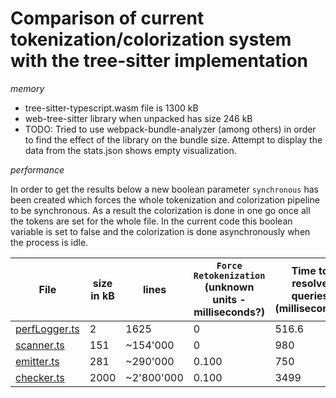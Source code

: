 # Comparison of current tokenization/colorization system with the tree-sitter implementation

_memory_

- tree-sitter-typescript.wasm file is 1300 kB
- web-tree-sitter library when unpacked has size 246 kB
- TODO: Tried to use webpack-bundle-analyzer (among others) in order to find the effect of the library on the bundle size. Attempt to display the data from the stats.json shows empty visualization.

_performance_

In order to get the results below a new boolean parameter `synchronous` has been created which forces the whole tokenization and colorization pipeline to be synchronous. As a result the colorization is done in one go once all the tokens are set for the whole file. In the current code this boolean variable is set to false and the colorization is done asynchronously when the process is idle.

File | size in kB | lines | `Force Retokenization` (unknown units - milliseconds?) | Time to resolve queries (milliseconds) | Time to set tokens (milliseconds) |
--- | --- | --- | --- |--- |--- |
[perfLogger.ts](https://github.com/microsoft/TypeScript/blob/main/src/compiler/perfLogger.ts) | 2 | 1625 | 0 | 516.6 | 544.4 |
[scanner.ts](https://github.com/microsoft/TypeScript/blob/main/src/compiler/scanner.ts) | 151 | ~154'000 | 0 | 980 | 568374.5 |
[emitter.ts](https://github.com/microsoft/TypeScript/blob/main/src/compiler/emitter.ts) | 281 | ~290'000 | 0.100 | 750 | | 
[checker.ts](https://github.com/microsoft/TypeScript/blob/main/src/compiler/checker.ts) | 2000 | ~2'800'000 | 0.100 | 3499 | long |
